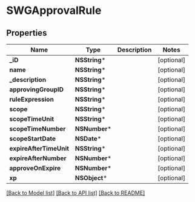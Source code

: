 # SWGApprovalRule

## Properties
Name | Type | Description | Notes
------------ | ------------- | ------------- | -------------
**_iD** | **NSString*** |  | [optional] 
**name** | **NSString*** |  | [optional] 
**_description** | **NSString*** |  | [optional] 
**approvingGroupID** | **NSString*** |  | [optional] 
**ruleExpression** | **NSString*** |  | [optional] 
**scope** | **NSString*** |  | [optional] 
**scopeTimeUnit** | **NSString*** |  | [optional] 
**scopeTimeNumber** | **NSNumber*** |  | [optional] 
**scopeStartDate** | **NSDate*** |  | [optional] 
**expireAfterTimeUnit** | **NSString*** |  | [optional] 
**expireAfterNumber** | **NSNumber*** |  | [optional] 
**approveOnExpire** | **NSNumber*** |  | [optional] 
**xp** | **NSObject*** |  | [optional] 

[[Back to Model list]](../README.md#documentation-for-models) [[Back to API list]](../README.md#documentation-for-api-endpoints) [[Back to README]](../README.md)


